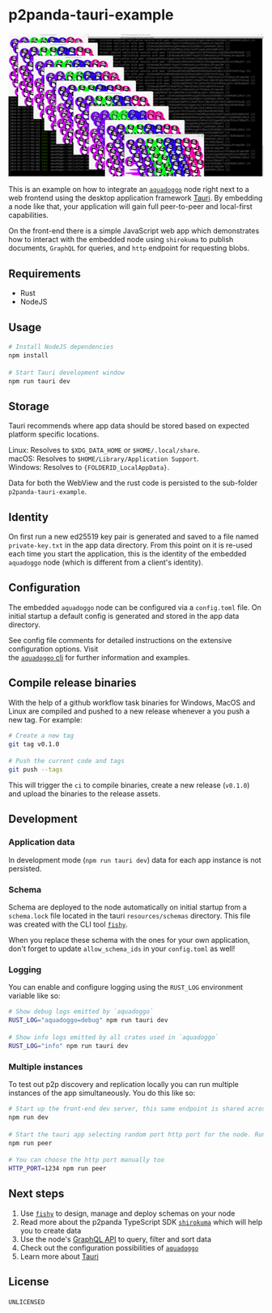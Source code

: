 # p2panda-tauri-example

<div align="center">
  <img src="https://raw.githubusercontent.com/p2panda/.github/main/assets/tauri-example-screenshot.png" width="600" />
</div>

This is an example on how to integrate an [`aquadoggo`](https://github.com/p2panda/aquadoggo/)
node right next to a web frontend using the desktop application framework
[Tauri](https://tauri.app/). By embedding a node like that, your application will gain full
peer-to-peer and local-first capabilities.

On the front-end there is a simple JavaScript web app which demonstrates how to interact with the
embedded node using `shirokuma` to publish documents, `GraphQL` for queries, and `http`
endpoint for requesting blobs.

## Requirements

- Rust
- NodeJS

## Usage

```bash
# Install NodeJS dependencies
npm install

# Start Tauri development window
npm run tauri dev
```

## Storage

Tauri recommends where app data should be stored based on expected platform specific locations.

Linux: Resolves to `$XDG_DATA_HOME` or `$HOME/.local/share`.  
macOS: Resolves to `$HOME/Library/Application Support`.  
Windows: Resolves to `{FOLDERID_LocalAppData}`.

Data for both the WebView and the rust code is persisted to the sub-folder `p2panda-tauri-example`.

## Identity

On first run a new ed25519 key pair is generated and saved to a file named `private-key.txt` in
the app data directory. From this point on it is re-used each time you start the application, this
is the identity of the embedded `aquadoggo` node (which is different from a client's identity).

## Configuration

The embedded `aquadoggo` node can be configured via a `config.toml` file. On initial startup
a default config is generated and stored in the app data directory.

See config file comments for detailed instructions on the extensive configuration options. Visit  
the [`aquadoggo` cli](https://github.com/p2panda/aquadoggo/tree/main/aquadoggo_cli) for further
information and examples.

## Compile release binaries

With the help of a github workflow task binaries for Windows, MacOS and Linux are compiled and
pushed to a new release whenever a you push a new tag. For example:

```bash
# Create a new tag
git tag v0.1.0

# Push the current code and tags
git push --tags
```

This will trigger the `ci` to compile binaries, create a new release (`v0.1.0`) and upload the
binaries to the release assets.

## Development

### Application data

In development mode (`npm run tauri dev`) data for each app instance is not persisted.

### Schema

Schema are deployed to the node automatically on initial startup from a `schema.lock` file located
in the tauri `resources/schemas` directory. This file was created with the CLI tool
[`fishy`](https://github.com/p2panda/fishy).

When you replace these schema with the ones for your own application, don't forget to update `allow_schema_ids`
in your `config.toml` as well!  

### Logging

You can enable and configure logging using the `RUST_LOG` environment variable like so:

```bash
# Show debug logs emitted by `aquadoggo`
RUST_LOG="aquadoggo=debug" npm run tauri dev

# Show info logs emitted by all crates used in `aquadoggo`
RUST_LOG="info" npm run tauri dev
```

### Multiple instances

To test out p2p discovery and replication locally you can run multiple instances of the app
simultaneously. You do this like so:

```bash
# Start up the front-end dev server, this same endpoint is shared across app instances.
npm run dev

# Start the tauri app selecting random port http port for the node. Run this many times to launch more peers.
npm run peer

# You can choose the http port manually too
HTTP_PORT=1234 npm run peer
```

## Next steps

1. Use [`fishy`](https://github.com/p2panda/fishy) to design, manage and deploy schemas on your node
2. Read more about the p2panda TypeScript SDK [`shirokuma`](https://github.com/p2panda/shirokuma) which will help you to create data
3. Use the node's [GraphQL API](https://p2panda.org/specification/APIs/queries) to query, filter and sort data
4. Check out the configuration possibilities of [`aquadoggo`](https://github.com/p2panda/aquadoggo/)
5. Learn more about [Tauri](https://tauri.app/)

## License

`UNLICENSED`
